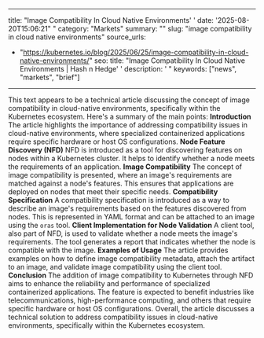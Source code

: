 ﻿---

title: "Image Compatibility In Cloud Native Environments''
date: '2025-08-20T15:06:21""
category: "Markets"
summary: ""
slug: "image compatibility in cloud native environments"
source_urls:
  - "https://kubernetes.io/blog/2025/06/25/image-compatibility-in-cloud-native-environments/"
seo:
  title: "Image Compatibility In Cloud Native Environments | Hash n Hedge''
  description: '"
  keywords: ["news", "markets", "brief"]

---
This text appears to be a technical article discussing the concept of image compatibility in cloud-native environments, specifically within the Kubernetes ecosystem. Here's a summary of the main points:  **Introduction**  The article highlights the importance of addressing compatibility issues in cloud-native environments, where specialized containerized applications require specific hardware or host OS configurations.  **Node Feature Discovery (NFD)**  NFD is introduced as a tool for discovering features on nodes within a Kubernetes cluster. It helps to identify whether a node meets the requirements of an application.  **Image Compatibility**  The concept of image compatibility is presented, where an image's requirements are matched against a node's features. This ensures that applications are deployed on nodes that meet their specific needs.  **Compatibility Specification**  A compatibility specification is introduced as a way to describe an image's requirements based on the features discovered from nodes. This is represented in YAML format and can be attached to an image using the `oras` tool.  **Client Implementation for Node Validation**  A client tool, also part of NFD, is used to validate whether a node meets the image's requirements. The tool generates a report that indicates whether the node is compatible with the image.  **Examples of Usage**  The article provides examples on how to define image compatibility metadata, attach the artifact to an image, and validate image compatibility using the client tool.  **Conclusion**  The addition of image compatibility to Kubernetes through NFD aims to enhance the reliability and performance of specialized containerized applications. The feature is expected to benefit industries like telecommunications, high-performance computing, and others that require specific hardware or host OS configurations.  Overall, the article discusses a technical solution to address compatibility issues in cloud-native environments, specifically within the Kubernetes ecosystem. 
